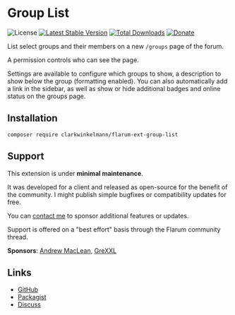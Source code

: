 # Group List

![License](https://img.shields.io/badge/license-MIT-blue.svg) [![Latest Stable Version](https://img.shields.io/packagist/v/clarkwinkelmann/flarum-ext-group-list.svg)](https://packagist.org/packages/clarkwinkelmann/flarum-ext-group-list) [![Total Downloads](https://img.shields.io/packagist/dt/clarkwinkelmann/flarum-ext-group-list.svg)](https://packagist.org/packages/clarkwinkelmann/flarum-ext-group-list) [![Donate](https://img.shields.io/badge/paypal-donate-yellow.svg)](https://www.paypal.me/clarkwinkelmann)

List select groups and their members on a new `/groups` page of the forum.

A permission controls who can see the page.

Settings are available to configure which groups to show, a description to show below the group (formatting enabled).
You can also automatically add a link in the sidebar, as well as show or hide additional badges and online status on the groups page.

## Installation

    composer require clarkwinkelmann/flarum-ext-group-list

## Support

This extension is under **minimal maintenance**.

It was developed for a client and released as open-source for the benefit of the community.
I might publish simple bugfixes or compatibility updates for free.

You can [contact me](https://clarkwinkelmann.com/flarum) to sponsor additional features or updates.

Support is offered on a "best effort" basis through the Flarum community thread.

**Sponsors**: [Andrew MacLean](https://andrewdmaclean.com/), [GreXXL](https://www.flarumde.com/)

## Links

- [GitHub](https://github.com/clarkwinkelmann/flarum-ext-group-list)
- [Packagist](https://packagist.org/packages/clarkwinkelmann/flarum-ext-group-list)
- [Discuss](https://discuss.flarum.org/d/25386)
